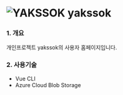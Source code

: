 # ![YAKSSOK](https://user-images.githubusercontent.com/63185048/125181939-a17e6200-e244-11eb-8da5-2047038dd22d.png) yakssok
### 1. 개요
개인프로젝트 yakssok의 사용자 홈페이지입니다.  

### 2. 사용기술
  - Vue CLI
  - Azure Cloud Blob Storage

